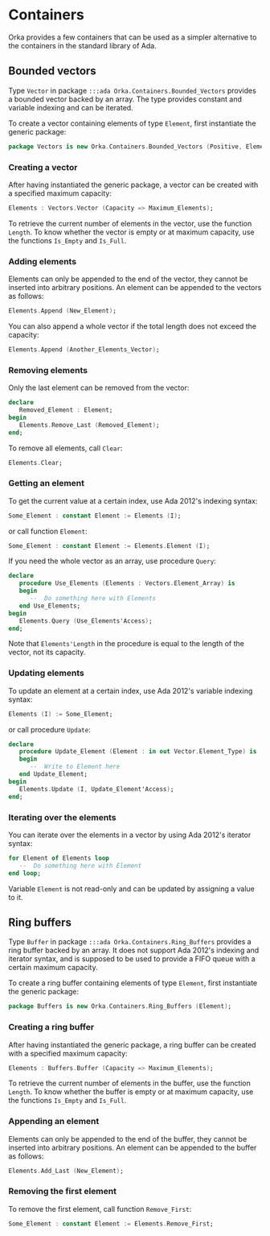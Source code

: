 # Containers

Orka provides a few containers that can be used as a simpler alternative
to the containers in the standard library of Ada.

## Bounded vectors

Type `Vector` in package `:::ada Orka.Containers.Bounded_Vectors` provides
a bounded vector backed by an array. The type provides constant and variable
indexing and can be iterated.

To create a vector containing elements of type `Element`, first instantiate
the generic package:

```ada
package Vectors is new Orka.Containers.Bounded_Vectors (Positive, Element);
```

### Creating a vector

After having instantiated the generic package, a vector can be created
with a specified maximum capacity:

```ada
Elements : Vectors.Vector (Capacity => Maximum_Elements);
```

To retrieve the current number of elements in the vector, use the
function `Length`. To know whether the vector is empty or at maximum
capacity, use the functions `Is_Empty` and `Is_Full`.

### Adding elements

Elements can only be appended to the end of the vector, they cannot be
inserted into arbitrary positions. An element can be appended to the
vectors as follows:

```ada
Elements.Append (New_Element);
```

You can also append a whole vector if the total length does not exceed
the capacity:

```ada
Elements.Append (Another_Elements_Vector);
```

### Removing elements

Only the last element can be removed from the vector:

```ada linenums="1"
declare
   Removed_Element : Element;
begin
   Elements.Remove_Last (Removed_Element);
end;
```

To remove all elements, call `Clear`:

```ada
Elements.Clear;
```

### Getting an element

To get the current value at a certain index, use Ada 2012's indexing
syntax:

```ada
Some_Element : constant Element := Elements (I);
```

or call function `Element`:

```ada
Some_Element : constant Element := Elements.Element (I);
```

If you need the whole vector as an array, use procedure `Query`:

```ada linenums="1"
declare
   procedure Use_Elements (Elements : Vectors.Element_Array) is
   begin
      --  Do something here with Elements
   end Use_Elements;
begin
   Elements.Query (Use_Elements'Access);
end;
```

Note that `Elements'Length` in the procedure is equal to the length of
the vector, not its capacity.

### Updating elements

To update an element at a certain index, use Ada 2012's variable indexing
syntax:

```ada
Elements (I) := Some_Element;
```

or call procedure `Update`:

```ada linenums="1"
declare
   procedure Update_Element (Element : in out Vector.Element_Type) is
   begin
      --  Write to Element here
   end Update_Element;
begin
   Elements.Update (I, Update_Element'Access);
end;
```

### Iterating over the elements

You can iterate over the elements in a vector by using Ada 2012's iterator
syntax:

```ada linenums="1"
for Element of Elements loop
   --  Do something here with Element
end loop;
```

Variable `Element` is not read-only and can be updated by assigning a
value to it.

## Ring buffers

Type `Buffer` in package `:::ada Orka.Containers.Ring_Buffers` provides
a ring buffer backed by an array. It does not support Ada 2012's indexing
and iterator syntax, and is supposed to be used to provide a FIFO queue
with a certain maximum capacity.

To create a ring buffer containing elements of type `Element`, first
instantiate the generic package:

```ada
package Buffers is new Orka.Containers.Ring_Buffers (Element);
```

### Creating a ring buffer

After having instantiated the generic package, a ring buffer can be created
with a specified maximum capacity:

```ada
Elements : Buffers.Buffer (Capacity => Maximum_Elements);
```

To retrieve the current number of elements in the buffer, use the
function `Length`. To know whether the buffer is empty or at maximum
capacity, use the functions `Is_Empty` and `Is_Full`.

### Appending an element

Elements can only be appended to the end of the buffer, they cannot be
inserted into arbitrary positions. An element can be appended to the
buffer as follows:

```ada
Elements.Add_Last (New_Element);
```

### Removing the first element

To remove the first element, call function `Remove_First`:

```ada
Some_Element : constant Element := Elements.Remove_First;
```
